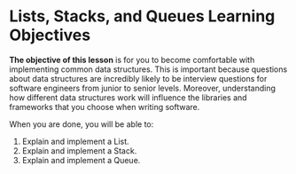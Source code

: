 # Lists, Stacks, and Queues Learning Objectives

**The objective of this lesson** is for you to become comfortable with
implementing common data structures. This is important because questions about
data structures are incredibly likely to be interview questions for software
engineers from junior to senior levels. Moreover, understanding how different
data structures work will influence the libraries and frameworks that you choose
when writing software.

When you are done, you will be able to:

1. Explain and implement a List.
2. Explain and implement a Stack.
3. Explain and implement a Queue.
